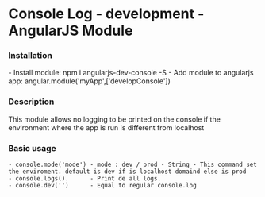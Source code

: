 # Console Log - development - AngularJS Module
<h3>Installation</h3>
	- Install module:  npm i angularjs-dev-console -S
	- Add module to angularjs app: angular.module('myApp',['developConsole'])

<h3>Description</h3>
	This module allows no logging to be printed on the console if the environment where the app is run is different from localhost

<h3>Basic usage</h3>

	- console.mode('mode') - mode : dev / prod - String - This command set the enviroment. default is dev if is localhost domaind else is prod
	- console.logs().      - Print de all logs.
	- console.dev('')      - Equal to regular console.log